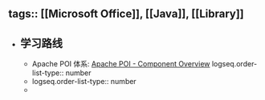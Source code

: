 tags:: [[Microsoft Office]], [[Java]], [[Library]] 
---

- ## 学习路线
	- Apache POI 体系: [Apache POI - Component Overview](https://poi.apache.org/components/)
	  logseq.order-list-type:: number
	- logseq.order-list-type:: number
	-